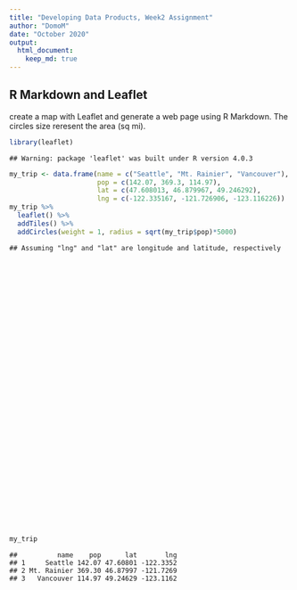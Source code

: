 ```yaml
---
title: "Developing Data Products, Week2 Assignment"
author: "DomoM"
date: "October 2020"
output: 
  html_document:
    keep_md: true
---
```



## R Markdown and Leaflet
create a map with Leaflet and generate a web page using R Markdown. The circles size reresent the area (sq mi).


```r
library(leaflet)
```

```
## Warning: package 'leaflet' was built under R version 4.0.3
```

```r
my_trip <- data.frame(name = c("Seattle", "Mt. Rainier", "Vancouver"), 
                      pop = c(142.07, 369.3, 114.97), 
                      lat = c(47.608013, 46.879967, 49.246292),
                      lng = c(-122.335167, -121.726906, -123.116226))
my_trip %>%
  leaflet() %>%
  addTiles() %>%
  addCircles(weight = 1, radius = sqrt(my_trip$pop)*5000)
```

```
## Assuming "lng" and "lat" are longitude and latitude, respectively
```

<!--html_preserve--><div id="htmlwidget-34f436df4d64fdf5f9fb" style="width:672px;height:480px;" class="leaflet html-widget"></div>
<script type="application/json" data-for="htmlwidget-34f436df4d64fdf5f9fb">{"x":{"options":{"crs":{"crsClass":"L.CRS.EPSG3857","code":null,"proj4def":null,"projectedBounds":null,"options":{}}},"calls":[{"method":"addTiles","args":["//{s}.tile.openstreetmap.org/{z}/{x}/{y}.png",null,null,{"minZoom":0,"maxZoom":18,"tileSize":256,"subdomains":"abc","errorTileUrl":"","tms":false,"noWrap":false,"zoomOffset":0,"zoomReverse":false,"opacity":1,"zIndex":1,"detectRetina":false,"attribution":"&copy; <a href=\"http://openstreetmap.org\">OpenStreetMap<\/a> contributors, <a href=\"http://creativecommons.org/licenses/by-sa/2.0/\">CC-BY-SA<\/a>"}]},{"method":"addCircles","args":[[47.608013,46.879967,49.246292],[-122.335167,-121.726906,-123.116226],[59596.5603034269,96085.8990695305,53612.0322315802],null,null,{"interactive":true,"className":"","stroke":true,"color":"#03F","weight":1,"opacity":0.5,"fill":true,"fillColor":"#03F","fillOpacity":0.2},null,null,null,{"interactive":false,"permanent":false,"direction":"auto","opacity":1,"offset":[0,0],"textsize":"10px","textOnly":false,"className":"","sticky":true},null,null]}],"limits":{"lat":[46.879967,49.246292],"lng":[-123.116226,-121.726906]}},"evals":[],"jsHooks":[]}</script><!--/html_preserve-->

```r
my_trip
```

```
##          name    pop      lat       lng
## 1     Seattle 142.07 47.60801 -122.3352
## 2 Mt. Rainier 369.30 46.87997 -121.7269
## 3   Vancouver 114.97 49.24629 -123.1162
```
